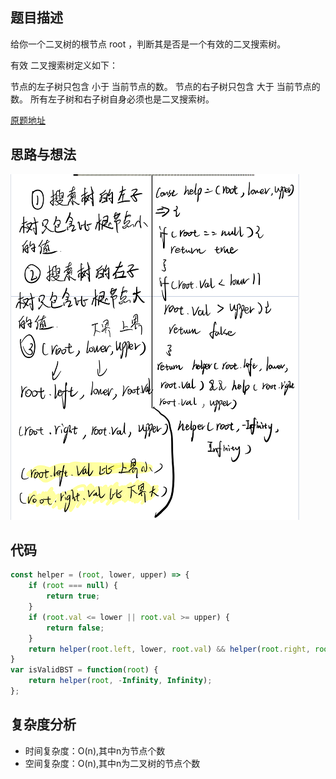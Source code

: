 ## 题目描述
给你一个二叉树的根节点 root ，判断其是否是一个有效的二叉搜索树。

有效 二叉搜索树定义如下：

节点的左子树只包含 小于 当前节点的数。
节点的右子树只包含 大于 当前节点的数。
所有左子树和右子树自身必须也是二叉搜索树。




[原题地址](https://leetcode-cn.com/problems/validate-binary-search-tree/)

## 思路与想法

![avatar](./images/01.png)


## 代码  


```javascript
const helper = (root, lower, upper) => {
    if (root === null) {
        return true;
    }
    if (root.val <= lower || root.val >= upper) {
        return false;
    }
    return helper(root.left, lower, root.val) && helper(root.right, root.val, upper);
}
var isValidBST = function(root) {
    return helper(root, -Infinity, Infinity);
};

```

## 复杂度分析

- 时间复杂度：O(n),其中n为节点个数
- 空间复杂度：O(n),其中n为二叉树的节点个数